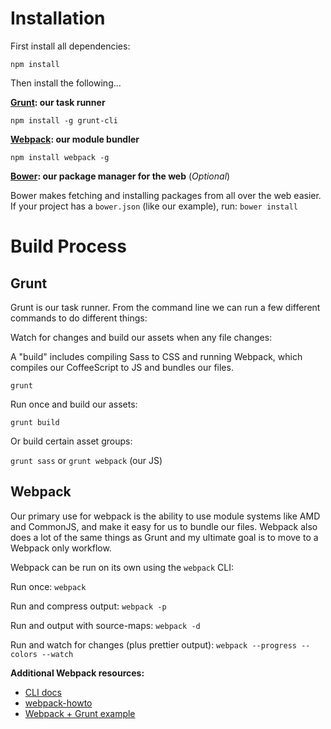 # Installation

First install all dependencies:

```
npm install
```

Then install the following...

**[Grunt](http://gruntjs.com/): our task runner**

```
npm install -g grunt-cli
```

**[Webpack](http://webpack.github.io/): our module bundler**

```
npm install webpack -g
```

**[Bower](http://bower.io/): our package manager for the web** (*Optional*)

Bower makes fetching and installing packages from all over the web easier. If your project has a `bower.json` (like our example), run: `bower install`

# Build Process

## Grunt

Grunt is our task runner. From the command line we can run a few different commands to do different things:

Watch for changes and build our assets when any file changes:

A "build" includes compiling Sass to CSS and running Webpack, which compiles our CoffeeScript to JS and bundles our files.

```
grunt
```

Run once and build our assets:

```
grunt build
```

Or build certain asset groups:

`grunt sass` or `grunt webpack` (our JS)

## Webpack

Our primary use for webpack is the ability to use module systems like AMD and CommonJS, and make it easy for us to bundle our files. Webpack also does a lot of the same things as Grunt and my ultimate goal is to move to a Webpack only workflow.

Webpack can be run on its own using the `webpack` CLI:

Run once: `webpack`

Run and compress output: `webpack -p`

Run and output with source-maps: `webpack -d`

Run and watch for changes (plus prettier output): `webpack --progress --colors --watch`

**Additional Webpack resources:**
- [CLI docs](http://webpack.github.io/docs/cli.html)
- [webpack-howto](https://github.com/petehunt/webpack-howto)
- [Webpack + Grunt example](https://github.com/webpack/webpack-with-common-libs)